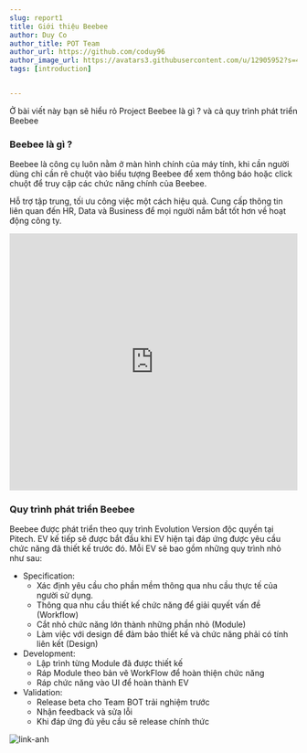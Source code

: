 ```yaml
---
slug: report1
title: Giới thiệu Beebee
author: Duy Co
author_title: POT Team
author_url: https://github.com/coduy96
author_image_url: https://avatars3.githubusercontent.com/u/12905952?s=460&u=5e0b6c0b7878baf2d304e218c0f2f9d0d3cce6f7&v=4
tags: [introduction]


---
```

Ở bài viết này bạn sẽ hiểu rỏ Project Beebee là gì ? và cả quy trình phát triển Beebee
<!--truncate-->

<h3>Beebee là gì ?</h3>

Beebee là công cụ luôn nằm ở màn hình chính của máy tính, khi cần người dùng chỉ cần rê chuột vào biểu tượng Beebee để xem thông báo hoặc click chuột để truy cập các chức năng chính của Beebee.

Hỗ trợ tập trung, tối ưu công việc một cách hiệu quả. Cung cấp thông tin liên quan đến HR, Data và Business để mọi người nắm bắt tốt hơn về hoạt động công ty.

<iframe src="https://www.youtube.com/embed/PL-o4RBP2oE" frameborder="0" allowfullscreen width="100%"height="450px"></iframe>

<h3>Quy trình phát triển Beebee</h3>

Beebee được phát triển theo quy trình Evolution Version độc quyền tại Pitech. EV kế tiếp sẽ được bắt đầu khi EV hiện tại đáp ứng được yêu cầu chức năng đã thiết kế trước đó. Mỗi EV sẽ bao gồm những quy trình nhỏ như sau:
+ Specification: 
    + Xác định yêu cầu cho phần mềm thông qua nhu cầu thực tế của người sử dụng.
    + Thông qua nhu cầu thiết kế chức năng để giải quyết vấn đề (Workflow)
    + Cắt nhỏ chức năng lớn thành những phần nhỏ (Module)
    + Làm việc với design để đảm bảo thiết kế và chức năng phải có tính liên kết (Design)
+ Development:
    + Lập trình từng Module đã được thiết kế
    + Ráp Module theo bản vẽ WorkFlow để hoàn thiện chức năng
    + Ráp chức năng vào UI để hoàn thành EV 
+ Validation:
    + Release beta cho Team BOT trải nghiệm trước
    + Nhận feedback và sửa lỗi
    + Khi đáp ứng đủ yêu cầu sẽ release chính thức

![link-anh](https://i.ibb.co/sJPN4SX/CQA-process-2.png)
